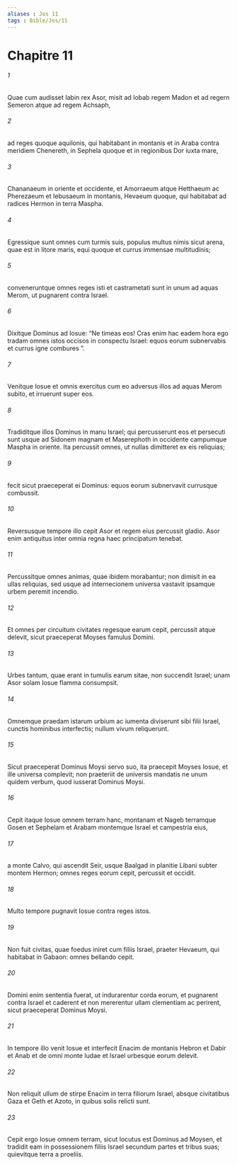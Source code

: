 ```yaml
---
aliases : Jos 11
tags : Bible/Jos/11
---
```


# Chapitre 11

###### 1
Quae cum audisset Iabin rex Asor, misit ad Iobab regem Madon et ad regern Semeron atque ad regem Achsaph, 
###### 2
ad reges quoque aquilonis, qui habitabant in montanis et in Araba contra meridiem Chenereth, in Sephela quoque et in regionibus Dor iuxta mare, 
###### 3
Chananaeum in oriente et occidente, et Amorraeum atque Hetthaeum ac Pherezaeum et Iebusaeum in montanis, Hevaeum quoque, qui habitabat ad radices Hermon in terra Maspha. 
###### 4
Egressique sunt omnes cum turmis suis, populus multus nimis sicut arena, quae est in litore maris, equi quoque et currus immensae multitudinis; 
###### 5
conveneruntque omnes reges isti et castrametati sunt in unum ad aquas Merom, ut pugnarent contra Israel.
###### 6
Dixitque Dominus ad Iosue: “Ne timeas eos! Cras enim hac eadem hora ego tradam omnes istos occisos in conspectu Israel: equos eorum subnervabis et currus igne combures ”. 
###### 7
Venitque Iosue et omnis exercitus cum eo adversus illos ad aquas Merom subito, et irruerunt super eos. 
###### 8
Tradiditque illos Dominus in manu Israel; qui percusserunt eos et persecuti sunt usque ad Sidonem magnam et Maserephoth in occidente campumque Maspha in oriente. Ita percussit omnes, ut nullas dimitteret ex eis reliquias; 
###### 9
fecit sicut praeceperat ei Dominus: equos eorum subnervavit currusque combussit.
###### 10
Reversusque tempore illo cepit Asor et regem eius percussit gladio. Asor enim antiquitus inter omnia regna haec principatum tenebat. 
###### 11
Percussitque omnes animas, quae ibidem morabantur; non dimisit in ea ullas reliquias, sed usque ad internecionem universa vastavit ipsamque urbem peremit incendio. 
###### 12
Et omnes per circuitum civitates regesque earum cepit, percussit atque delevit, sicut praeceperat Moyses famulus Domini. 
###### 13
Urbes tantum, quae erant in tumulis earum sitae, non succendit Israel; unam Asor solam Iosue flamma consumpsit. 
###### 14
Omnemque praedam istarum urbium ac iumenta diviserunt sibi filii Israel, cunctis hominibus interfectis; nullum vivum reliquerunt. 
###### 15
Sicut praeceperat Dominus Moysi servo suo, ita praecepit Moyses Iosue, et ille universa complevit; non praeteriit de universis mandatis ne unum quidem verbum, quod iusserat Dominus Moysi.
###### 16
Cepit itaque Iosue omnem terram hanc, montanam et Nageb terramque Gosen et Sephelam et Arabam montemque Israel et campestria eius, 
###### 17
a monte Calvo, qui ascendit Seir, usque Baalgad in planitie Libani subter montem Hermon; omnes reges eorum cepit, percussit et occidit. 
###### 18
Multo tempore pugnavit Iosue contra reges istos. 
###### 19
Non fuit civitas, quae foedus iniret cum filiis Israel, praeter Hevaeum, qui habitabat in Gabaon: omnes bellando cepit. 
###### 20
Domini enim sententia fuerat, ut indurarentur corda eorum, et pugnarent contra Israel et caderent et non mererentur ullam clementiam ac perirent, sicut praeceperat Dominus Moysi.
###### 21
In tempore illo venit Iosue et interfecit Enacim de montanis Hebron et Dabir et Anab et de omni monte Iudae et Israel urbesque eorum delevit. 
###### 22
Non reliquit ullum de stirpe Enacim in terra filiorum Israel, absque civitatibus Gaza et Geth et Azoto, in quibus solis relicti sunt. 
###### 23
Cepit ergo Iosue omnem terram, sicut locutus est Dominus ad Moysen, et tradidit eam in possessionem filiis Israel secundum partes et tribus suas; quievitque terra a proeliis.
